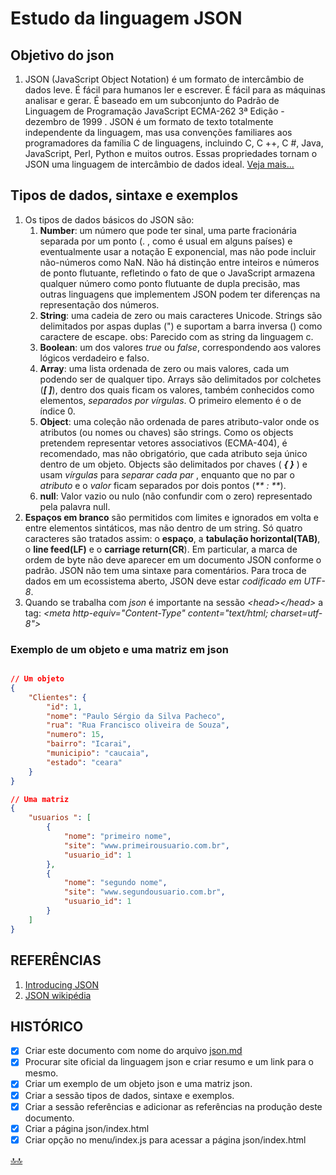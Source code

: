 <div class="header" id="myHeader">
  <div class="navbar" w3-include-html="/menu.inc"> </div>
</div>
<div class="title"><script> document.write(document.title);</script></div>  
<main>
<!-- markdownlint-disable-next-line -->
<span id="topo"><span>

# Estudo da linguagem JSON

## Objetivo do json

   1. JSON (JavaScript Object Notation) é um formato de intercâmbio de dados leve. É fácil para humanos ler e escrever. É fácil para as máquinas analisar e gerar. É baseado em um subconjunto do Padrão de Linguagem de Programação JavaScript ECMA-262 3ª Edição - dezembro de 1999 . JSON é um formato de texto totalmente independente da linguagem, mas usa convenções familiares aos programadores da família C de linguagens, incluindo C, C ++, C #, Java, JavaScript, Perl, Python e muitos outros. Essas propriedades tornam o JSON uma linguagem de intercâmbio de dados ideal. [Veja mais...](https://www.json.org/json-en.html)

## Tipos de dados, sintaxe e exemplos

   1. Os tipos de dados básicos do JSON são:
      1. **Number**: um número que pode ter sinal, uma parte fracionária separada por um ponto (. , como é usual em alguns países) e eventualmente usar a notação E exponencial, mas não pode incluir não-números como NaN. Não há distinção entre inteiros e números de ponto flutuante, refletindo o fato de que o JavaScript armazena qualquer número como ponto flutuante de dupla precisão, mas outras linguagens que implementem JSON podem ter diferenças na representação dos números.
      2. **String**: uma cadeia de zero ou mais caracteres Unicode. Strings são delimitados por aspas duplas (") e suportam a barra inversa (\) como caractere de escape. obs: Parecido com as string da linguagem c.
      3. **Boolean**: um dos valores _true_ ou _false_, correspondendo aos valores lógicos verdadeiro e falso.
      4. **Array**: uma lista ordenada de zero ou mais valores, cada um podendo ser de qualquer tipo. Arrays são delimitados por colchetes (_**[ ]**_), dentro dos quais ficam os valores, também conhecidos como elementos, _separados por vírgulas_. O primeiro elemento é o de índice 0.
      5. **Object**: uma coleção não ordenada de pares atributo-valor onde os atributos (ou nomes ou chaves) são strings. Como os objects pretendem representar vetores associativos (ECMA-404), é recomendado, mas não obrigatório, que cada atributo seja único dentro de um objeto. Objects são delimitados por chaves ( _**{ }**_ ) e usam _vírgulas_ para _separar cada par_ , enquanto que no par o _atributo_ e o _valor_ ficam separados por dois pontos (_** : **_).
      6. **null**: Valor vazio ou nulo (não confundir com o zero) representado pela palavra null.
   2. **Espaços em branco** são permitidos com limites e ignorados em volta e entre elementos sintáticos, mas não dentro de um string. Só quatro caracteres são tratados assim: o **espaço**, a **tabulação horizontal(TAB)**, o **line feed(LF)** e o **carriage return(CR**). Em particular, a marca de ordem de byte não deve aparecer em um documento JSON conforme o padrão. JSON não tem uma sintaxe para comentários. Para troca de dados em um ecossistema aberto, JSON deve estar _codificado em UTF-8_.
   3. Quando se trabalha com _json_ é importante na sessão _\<head>\</head>_ a tag: _\<meta http-equiv="Content-Type" content="text/html; charset=utf-8"\>_

### Exemplo de um objeto e uma matriz em json

```json

// Um objeto
{
    "Clientes": {
        "id": 1,
        "nome": "Paulo Sérgio da Silva Pacheco",
        "rua": "Rua Francisco oliveira de Souza",
        "numero": 15,
        "bairro": "Icarai",
        "municipio": "caucaia",
        "estado": "ceara"
    }
}

// Uma matriz 
{
    "usuarios ": [
        {
            "nome": "primeiro nome",
            "site": "www.primeirousuario.com.br",
            "usuario_id": 1
        },
        {
            "nome": "segundo nome",
            "site": "www.segundousuario.com.br",
            "usuario_id": 1
        }
    ]
}


```

## REFERÊNCIAS

   1. [Introducing JSON](https://www.json.org/json-en.html)
   2. [JSON wikipédia](https://pt.wikipedia.org/wiki/JSON)

## HISTÓRICO

- [x] Criar este documento com nome do arquivo [json.md](json.md)
- [x] Procurar site oficial da linguagem json e criar resumo e um link para o mesmo.
- [x] Criar um exemplo de um objeto json e uma matriz json.
- [x] Criar a sessão tipos de dados, sintaxe e exemplos.
- [x] Criar a sessão referências e adicionar as referências na produção deste documento.
- [x] Criar a página json/index.html
- [x] Criar opção no menu/index.js para acessar a página json/index.html

</main>

[🔝🔝](#topo "Retorna ao topo")   